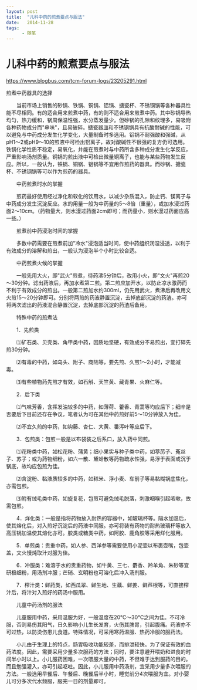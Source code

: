 ```yaml
---
layout: post
title:  "儿科中药的煎煮要点与服法"
date:   2014-11-28
tags:
      - 随笔
---
```


# 儿科中药的煎煮要点与服法


https://www.blogbus.com/tcm-forum-logs/23205291.html



煎煮中药器具的选择



　　当前市场上销售的砂锅、铁锅、铜锅、铝锅、搪瓷杯、不锈钢锅等各种器具性能不尽相同。有的适合用来煎煮中药，有的则不适合用来煎煮中药。其中砂锅导热均匀，热力缓和，锅周保温性强，水分蒸发量少。但砂锅的孔隙和纹理多，易吸附各种药物成分而"串味"，且易破碎。搪瓷器皿和不锈钢锅具有抗酸耐碱的性能，可以避免与中药成分发生化学变化，大量制备时多选用。铝锅不耐强酸和强碱，从pH1～2或pH9～10的煎液中可检出铝离子，故对酸碱性不很强的复方仍可选用。铁锅化学性质不稳定，易氧化，并能在煎煮时与中药所含多种成分发生化学反应，严重影响汤剂质量。铜锅的煎出液中可检出微量铜离子，也能与某些药物发生反应。所以，一般认为，铁锅、铜锅、铝锅等不宜用作煎药的器具。而砂锅、搪瓷杯、不锈钢锅等可以作为煎药的器具。



　　中药煎煮时水的掌握



　　煎药最好使用经过净化和软化的饮用水，以减少杂质混入，防止钙、镁离子与中药成分发生沉淀反应。水的用量一般为中药量的5～8倍（重量），或加水浸过药面2～10cm。（药物量大，则水漫过药面2cm即可；而药量小，则水漫过药面应高一些。）



　　煎煮前中药浸泡时间的掌握



　　多数中药需要在煎煮前加"冷水"浸泡适当时间，使中药组织润湿浸透，以利于有效成分的溶解和煎出，一般认为浸泡半个小时比较合适。



　　中药煎煮火候的掌握



　　一般先用大火，即"武火"煎煮，待药沸5分钟后，改用小火，即"文火"再煎20～30分钟。滤出药液后，再加水煮第二煎。第二煎应加开水，以防止凉水激药而不利于有效成分的煎出。一般第二煎加水约300ml，仍先用武火，煮沸后再改用文火煎15～20分钟即可。分别将两煎的药液静置沉淀，去掉底部沉淀的药渣。亦可将两次滤出的药液混合静置沉淀，去掉底部沉淀的药渣后备用。



　　特殊中药的煎煮法



　　1．先煎类



　　⑴矿石类、贝壳类、角甲类中药，因质地坚硬，有效成分不易煎出，宜打碎先煎30分钟。



　　⑵有毒的中药，如乌头、附子、商陆等，要先煎、久煎1～2小时，才能减毒。



　　⑶有些植物药先煎才有效，如石斛、天竺黄、藏青果、火麻仁等。



　　2．后下类



　　⑴气味芳香，含挥发油较多的中药，如薄荷、藿香、青蒿等均应后下；细辛是否要后下目前还存在争议，笔者认为可在其他中药煎好前5～10分钟放入为佳。



　　⑵不宜久煎的中药，如钩藤、杏仁、大黄、番泻叶等应后下。



　　3．包煎类：包煎一般是以布袋装之后系口，放入药中同煎。



　　⑴花粉类中药，如松花粉、蒲黄；细小果实与种子类中药，如葶苈子、菟丝子、苏子；或为药物细粉，如六一散、黛蛤散等药物疏水性强，易浮于表面或沉于锅底，故均应包煎为佳。



　　⑵含淀粉、黏液质较多的中药，如秫米、浮小麦、车前子等易黏糊锅底焦化，亦需包煎。



　　⑶附有绒毛类中药，如旋复花，包煎可避免绒毛脱落，刺激咽喉引起咳嗽，故需包煎。



　　4．烊化类：一般是指将药物放入耐热的容器中，如玻璃杯等。隔水加温后，使其熔化后，对入煎好沉淀后的药液中同服。亦可将装有药物的耐热玻璃杯等放入高压锅加温使其熔化亦可。胶类或糖类中药，如阿胶、鹿角胶等采用烊化服用。



　　5．单煎类：贵重中药，如人参、西洋参等需要使用小泥壶以布裹壶嘴，包壶盖，文火慢炖取汁对服为佳。



　　6．冲服类：难溶于水的贵重药物，如牛黄、三七、麝香、羚羊角、朱砂等宜研极细粉，用汤剂冲服；芒硝、玄明粉也可溶化后冲入汤剂服。



　　7．榨汁类：鲜药类，如西瓜翠、鲜生地、生藕、鲜姜、鲜芦根等，可直接榨汁后，将汁对入煎好的药汤中服用。



　　儿童中药汤剂的服法



　　儿童服用中药，采用温服为好，一般温度在20℃～30℃之间为佳。不可冷服，否则易伤其阳气，日久影响小儿生长发育，火伤其脾胃，引起腹痛。药液亦不可过热，以防烫伤患儿食道。特殊情况，可采用寒药温服、热药冷服的服药法。



　　小儿由于生理上的特点，肠胃吸收功能较差，而排泄较快。为了保证有效的血药浓度。因此，需要采用少量多次服药的方法；同时，要注意避开喂奶和进食的时间半小时以上。小儿服药困难，一次喂服大量的中药，不但难于达到服药的目的。而且勉强灌入，亦可引起呕吐。因此，小儿服用中药汤剂，宜采用少量多次喂服的方法。一般选用早餐后、午餐后、晚餐后半小时，睡觉前分4次喂服为宜。对小婴儿可分多次代水频服，服完一日的剂量即可。



